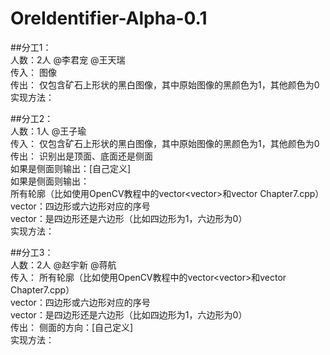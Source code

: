 # OreIdentifier-Alpha-0.1

##分工1：  
人数：2人 @李君宠 @王天瑞  
传入：	图像  
传出：	仅包含矿石上形状的黑白图像，其中原始图像的黑颜色为1，其他颜色为0  
实现方法：  

##分工2：  
人数：1人 @王子瑜  
传入：	仅包含矿石上形状的黑白图像，其中原始图像的黑颜色为1，其他颜色为0  
传出：	识别出是顶面、底面还是侧面  
	如果是侧面则输出：[自己定义]  
	如果是侧面则输出：  
		所有轮廓（比如使用OpenCV教程中的vector<vector<Point>>和vector<Vec4i> Chapter7.cpp）  
		vector<int>：四边形或六边形对应的序号  
		vector<int>：是四边形还是六边形（比如四边形为1，六边形为0）  
实现方法：  

##分工3：  
人数：2人 @赵宇新 @蒋航  
传入：	所有轮廓（比如使用OpenCV教程中的vector<vector<Point>>和vector<Vec4i> Chapter7.cpp）  
	vector<int>：四边形或六边形对应的序号  
	vector<int>：是四边形还是六边形（比如四边形为1，六边形为0）  
传出：	侧面的方向：[自己定义]  
实现方法：  

